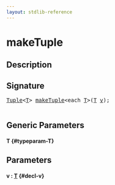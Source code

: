 ```yaml
---
layout: stdlib-reference
---
```


# makeTuple

## Description





## Signature 

<pre>
<a href="/stdlib-reference/types/Tuple/index" class="code_type">Tuple</a>&lt;<a href="/stdlib-reference/global-decls/makeTuple#typeparam-T" class="code_type">T</a>&gt; <a href="/stdlib-reference/global-decls/makeTuple">makeTuple</a>&lt;<span class="code_keyword">each</span> <a href="/stdlib-reference/global-decls/makeTuple#typeparam-T" class="code_type">T</a>&gt;(<a href="/stdlib-reference/global-decls/makeTuple#typeparam-T" class="code_type">T</a> <a href="/stdlib-reference/global-decls/makeTuple#decl-v" class="code_param">v</a>);

</pre>

## Generic Parameters

#### T {#typeparam-T}

## Parameters

#### v  : [T](/stdlib-reference/global-decls/makeTuple#typeparam-T) {#decl-v}

